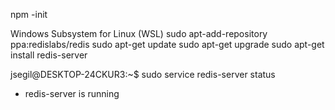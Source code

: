 npm -init

Windows Subsystem for Linux (WSL)
sudo apt-add-repository ppa:redislabs/redis
sudo apt-get update
sudo apt-get upgrade
sudo apt-get install redis-server

jsegil@DESKTOP-24CKUR3:~$ sudo service redis-server status
 * redis-server is running